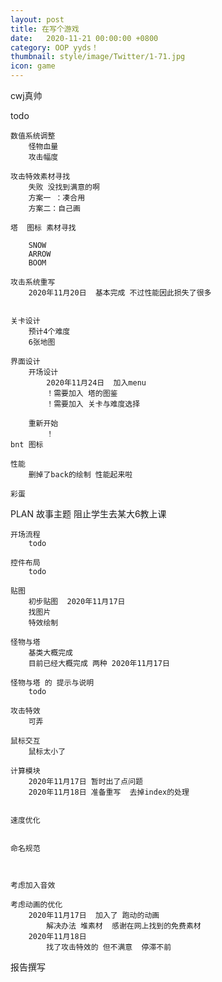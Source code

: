 ```yaml
---
layout: post
title: 在写个游戏
date:   2020-11-21 00:00:00 +0800
category: OOP yyds！
thumbnail: style/image/Twitter/1-71.jpg
icon: game
---
```






cwj真帅


todo

    数值系统调整
        怪物血量
        攻击幅度

    攻击特效素材寻找
        失败 没找到满意的啊 
        方案一 ：凑合用
        方案二：自己画

    塔  图标 素材寻找
        
        SNOW
        ARROW
        BOOM
        
    攻击系统重写
        2020年11月20日  基本完成 不过性能因此损失了很多


    关卡设计
        预计4个难度
        6张地图
    
    界面设计
        开场设计
            2020年11月24日  加入menu
            ！需要加入 塔的图鉴
            ！需要加入 关卡与难度选择

        重新开始
            ！
    bnt 图标

    性能
        删掉了back的绘制 性能起来啦

    彩蛋








PLAN
    故事主题
        阻止学生去某大6教上课

    开场流程
        todo

    控件布局
        todo

    贴图
        初步贴图  2020年11月17日
        找图片
        特效绘制
    
    怪物与塔
        基类大概完成
        目前已经大概完成 两种 2020年11月17日

    怪物与塔 的 提示与说明
        todo

    攻击特效
        可弄

    鼠标交互
        鼠标太小了

    计算模块
        2020年11月17日 暂时出了点问题
        2020年11月18日 准备重写  去掉index的处理
        

    速度优化


    命名规范



    考虑加入音效

    考虑动画的优化
        2020年11月17日  加入了 跑动的动画
            解决办法 堆素材  感谢在网上找到的免费素材
        2020年11月18日
            找了攻击特效的 但不满意  停滞不前




报告撰写
























